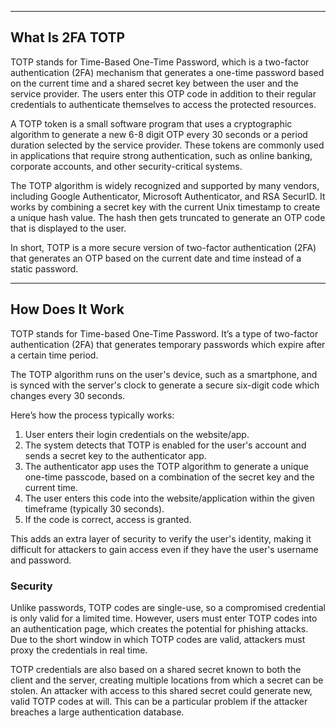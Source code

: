 
---

## What Is 2FA TOTP

TOTP stands for Time-Based One-Time Password, which is a two-factor authentication (2FA) mechanism that generates a one-time password based on the current time and a shared secret key between the user and the service provider. The users enter this OTP code in addition to their regular credentials to authenticate themselves to access the protected resources.

A TOTP token is a small software program that uses a cryptographic algorithm to generate a new 6-8 digit OTP every 30 seconds or a period duration selected by the service provider. These tokens are commonly used in applications that require strong authentication, such as online banking, corporate accounts, and other security-critical systems.

The TOTP algorithm is widely recognized and supported by many vendors, including Google Authenticator, Microsoft Authenticator, and RSA SecurID. It works by combining a secret key with the current Unix timestamp to create a unique hash value. The hash then gets truncated to generate an OTP code that is displayed to the user.

In short, TOTP is a more secure version of two-factor authentication (2FA) that generates an OTP based on the current date and time instead of a static password.

---

## How Does It Work

TOTP stands for Time-based One-Time Password. It’s a type of two-factor authentication (2FA) that generates temporary passwords which expire after a certain time period.

The TOTP algorithm runs on the user's device, such as a smartphone, and is synced with the server's clock to generate a secure six-digit code which changes every 30 seconds.

Here’s how the process typically works:

1.  User enters their login credentials on the website/app.
2.  The system detects that TOTP is enabled for the user's account and sends a secret key to the authenticator app.
3.  The authenticator app uses the TOTP algorithm to generate a unique one-time passcode, based on a combination of the secret key and the current time.
4.  The user enters this code into the website/application within the given timeframe (typically 30 seconds).
5.  If the code is correct, access is granted.

This adds an extra layer of security to verify the user's identity, making it difficult for attackers to gain access even if they have the user's username and password.

### Security

Unlike passwords, TOTP codes are single-use, so a compromised credential is only valid for a limited time. However, users must enter TOTP codes into an authentication page, which creates the potential for phishing attacks. Due to the short window in which TOTP codes are valid, attackers must proxy the credentials in real time.

TOTP credentials are also based on a shared secret known to both the client and the server, creating multiple locations from which a secret can be stolen. An attacker with access to this shared secret could generate new, valid TOTP codes at will. This can be a particular problem if the attacker breaches a large authentication database.
